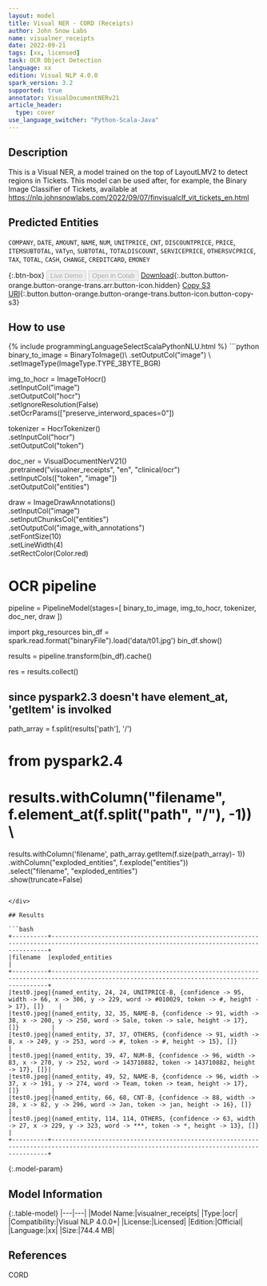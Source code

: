 ```yaml
---
layout: model
title: Visual NER - CORD (Receipts)
author: John Snow Labs
name: visualner_receipts
date: 2022-09-21
tags: [xx, licensed]
task: OCR Object Detection
language: xx
edition: Visual NLP 4.0.0
spark_version: 3.2
supported: true
annotator: VisualDocumentNERv21
article_header:
  type: cover
use_language_switcher: "Python-Scala-Java"
---
```


## Description

This is a Visual NER, a model trained on the top of LayoutLMV2 to detect regions in Tickets. This model can be used after, for example, the Binary Image Classifier of Tickets, available at https://nlp.johnsnowlabs.com/2022/09/07/finvisualclf_vit_tickets_en.html

## Predicted Entities

`COMPANY`, `DATE`, `AMOUNT`, `NAME`, `NUM`, `UNITPRICE`, `CNT`, `DISCOUNTPRICE`, `PRICE`, `ITEMSUBTOTAL`, `VATyn`, `SUBTOTAL`, `TOTALDISCOUNT`, `SERVICEPRICE`, `OTHERSVCPRICE`, `TAX`, `TOTAL`, `CASH`, `CHANGE`, `CREDITCARD`, `EMONEY`

{:.btn-box}
<button class="button button-orange" disabled>Live Demo</button>
<button class="button button-orange" disabled>Open in Colab</button>
[Download](https://s3.amazonaws.com/auxdata.johnsnowlabs.com/clinical/ocr/visualner_receipts_xx_4.0.0_3.2_1663753935456.zip){:.button.button-orange.button-orange-trans.arr.button-icon.hidden}
[Copy S3 URI](s3://auxdata.johnsnowlabs.com/clinical/ocr/visualner_receipts_xx_4.0.0_3.2_1663753935456.zip){:.button.button-orange.button-orange-trans.button-icon.button-copy-s3}

## How to use



<div class="tabs-box" markdown="1">
{% include programmingLanguageSelectScalaPythonNLU.html %}
```python
binary_to_image = BinaryToImage()\
    .setOutputCol("image") \
    .setImageType(ImageType.TYPE_3BYTE_BGR)

img_to_hocr = ImageToHocr()\
    .setInputCol("image")\
    .setOutputCol("hocr")\
    .setIgnoreResolution(False)\
    .setOcrParams(["preserve_interword_spaces=0"])

tokenizer = HocrTokenizer()\
    .setInputCol("hocr")\
    .setOutputCol("token")

doc_ner = VisualDocumentNerV21()\
    .pretrained("visualner_receipts", "en", "clinical/ocr")\
    .setInputCols(["token", "image"])\
    .setOutputCol("entities")

draw = ImageDrawAnnotations() \
    .setInputCol("image") \
    .setInputChunksCol("entities") \
    .setOutputCol("image_with_annotations") \
    .setFontSize(10) \
    .setLineWidth(4)\
    .setRectColor(Color.red)

# OCR pipeline
pipeline = PipelineModel(stages=[
    binary_to_image,
    img_to_hocr,
    tokenizer,
    doc_ner,
    draw
])


import pkg_resources
bin_df = spark.read.format("binaryFile").load('data/t01.jpg')
bin_df.show()

results = pipeline.transform(bin_df).cache()

res = results.collect()

## since pyspark2.3 doesn't have element_at, 'getItem' is involked
path_array = f.split(results['path'], '/')

# from pyspark2.4
# results.withColumn("filename", f.element_at(f.split("path", "/"), -1)) \

results.withColumn('filename', path_array.getItem(f.size(path_array)- 1)) \
    .withColumn("exploded_entities", f.explode("entities")) \
    .select("filename", "exploded_entities") \
    .show(truncate=False)
            
```

</div>

## Results

```bash
+----------+-------------------------------------------------------------------------------------------------------------------------------------------+
|filename  |exploded_entities                                                                                                                          |
+----------+-------------------------------------------------------------------------------------------------------------------------------------------+
|test0.jpeg|{named_entity, 24, 24, UNITPRICE-B, {confidence -> 95, width -> 66, x -> 306, y -> 229, word -> #010029, token -> #, height -> 17}, []}    |
|test0.jpeg|{named_entity, 32, 35, NAME-B, {confidence -> 91, width -> 38, x -> 200, y -> 250, word -> Sale, token -> sale, height -> 17}, []}         |
|test0.jpeg|{named_entity, 37, 37, OTHERS, {confidence -> 91, width -> 8, x -> 249, y -> 253, word -> #, token -> #, height -> 15}, []}                |
|test0.jpeg|{named_entity, 39, 47, NUM-B, {confidence -> 96, width -> 83, x -> 270, y -> 252, word -> 143710882, token -> 143710882, height -> 17}, []}|
|test0.jpeg|{named_entity, 49, 52, NAME-B, {confidence -> 96, width -> 37, x -> 191, y -> 274, word -> Team, token -> team, height -> 17}, []}         |
|test0.jpeg|{named_entity, 66, 68, CNT-B, {confidence -> 88, width -> 28, x -> 82, y -> 296, word -> Jan, token -> jan, height -> 16}, []}             |
|test0.jpeg|{named_entity, 114, 114, OTHERS, {confidence -> 63, width -> 27, x -> 229, y -> 323, word -> ***, token -> *, height -> 13}, []}           |
+----------+-------------------------------------------------------------------------------------------------------------------------------------------+
```

{:.model-param}
## Model Information

{:.table-model}
|---|---|
|Model Name:|visualner_receipts|
|Type:|ocr|
|Compatibility:|Visual NLP 4.0.0+|
|License:|Licensed|
|Edition:|Official|
|Language:|xx|
|Size:|744.4 MB|

## References

CORD

